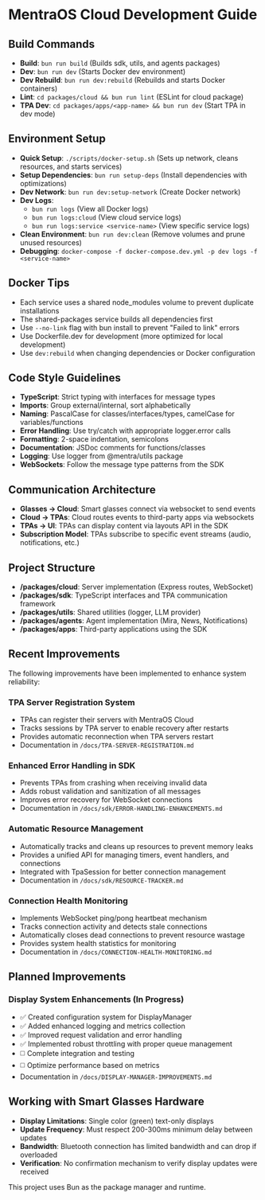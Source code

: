 # MentraOS Cloud Development Guide

## Build Commands
- **Build**: `bun run build` (Builds sdk, utils, and agents packages)
- **Dev**: `bun run dev` (Starts Docker dev environment)
- **Dev Rebuild**: `bun run dev:rebuild` (Rebuilds and starts Docker containers)
- **Lint**: `cd packages/cloud && bun run lint` (ESLint for cloud package)
- **TPA Dev**: `cd packages/apps/<app-name> && bun run dev` (Start TPA in dev mode)

## Environment Setup
- **Quick Setup**: `./scripts/docker-setup.sh` (Sets up network, cleans resources, and starts services)
- **Setup Dependencies**: `bun run setup-deps` (Install dependencies with optimizations)
- **Dev Network**: `bun run dev:setup-network` (Create Docker network)
- **Dev Logs**:
  - `bun run logs` (View all Docker logs)
  - `bun run logs:cloud` (View cloud service logs)
  - `bun run logs:service <service-name>` (View specific service logs)
- **Clean Environment**: `bun run dev:clean` (Remove volumes and prune unused resources)
- **Debugging**: `docker-compose -f docker-compose.dev.yml -p dev logs -f <service-name>`

## Docker Tips
- Each service uses a shared node_modules volume to prevent duplicate installations
- The shared-packages service builds all dependencies first
- Use `--no-link` flag with bun install to prevent "Failed to link" errors
- Use Dockerfile.dev for development (more optimized for local development)
- Use `dev:rebuild` when changing dependencies or Docker configuration

## Code Style Guidelines
- **TypeScript**: Strict typing with interfaces for message types
- **Imports**: Group external/internal, sort alphabetically
- **Naming**: PascalCase for classes/interfaces/types, camelCase for variables/functions
- **Error Handling**: Use try/catch with appropriate logger.error calls
- **Formatting**: 2-space indentation, semicolons
- **Documentation**: JSDoc comments for functions/classes
- **Logging**: Use logger from @mentra/utils package
- **WebSockets**: Follow the message type patterns from the SDK

## Communication Architecture
- **Glasses → Cloud**: Smart glasses connect via websocket to send events
- **Cloud → TPAs**: Cloud routes events to third-party apps via websockets
- **TPAs → UI**: TPAs can display content via layouts API in the SDK
- **Subscription Model**: TPAs subscribe to specific event streams (audio, notifications, etc.)

## Project Structure
- **/packages/cloud**: Server implementation (Express routes, WebSocket)
- **/packages/sdk**: TypeScript interfaces and TPA communication framework
- **/packages/utils**: Shared utilities (logger, LLM provider)
- **/packages/agents**: Agent implementation (Mira, News, Notifications)
- **/packages/apps**: Third-party applications using the SDK

## Recent Improvements

The following improvements have been implemented to enhance system reliability:

### TPA Server Registration System
- TPAs can register their servers with MentraOS Cloud
- Tracks sessions by TPA server to enable recovery after restarts
- Provides automatic reconnection when TPA servers restart
- Documentation in `/docs/TPA-SERVER-REGISTRATION.md`

### Enhanced Error Handling in SDK
- Prevents TPAs from crashing when receiving invalid data
- Adds robust validation and sanitization of all messages
- Improves error recovery for WebSocket connections
- Documentation in `/docs/sdk/ERROR-HANDLING-ENHANCEMENTS.md`

### Automatic Resource Management
- Automatically tracks and cleans up resources to prevent memory leaks
- Provides a unified API for managing timers, event handlers, and connections
- Integrated with TpaSession for better connection management
- Documentation in `/docs/sdk/RESOURCE-TRACKER.md`

### Connection Health Monitoring
- Implements WebSocket ping/pong heartbeat mechanism
- Tracks connection activity and detects stale connections
- Automatically closes dead connections to prevent resource wastage
- Provides system health statistics for monitoring
- Documentation in `/docs/CONNECTION-HEALTH-MONITORING.md`

## Planned Improvements

### Display System Enhancements (In Progress)
- ✅ Created configuration system for DisplayManager
- ✅ Added enhanced logging and metrics collection
- ✅ Improved request validation and error handling
- ✅ Implemented robust throttling with proper queue management
- ◻️ Complete integration and testing
- ◻️ Optimize performance based on metrics
- Documentation in `/docs/DISPLAY-MANAGER-IMPROVEMENTS.md`

## Working with Smart Glasses Hardware

- **Display Limitations**: Single color (green) text-only displays
- **Update Frequency**: Must respect 200-300ms minimum delay between updates
- **Bandwidth**: Bluetooth connection has limited bandwidth and can drop if overloaded
- **Verification**: No confirmation mechanism to verify display updates were received

This project uses Bun as the package manager and runtime.